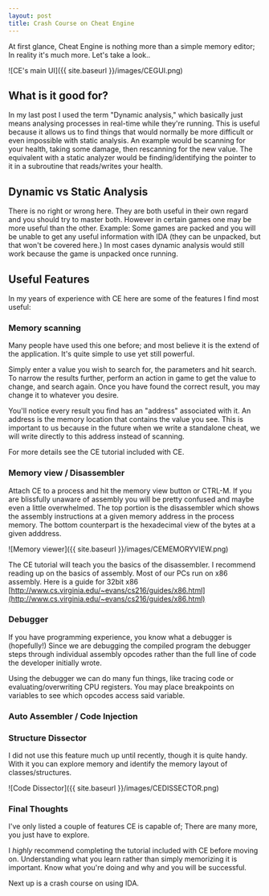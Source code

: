 ```yaml
---
layout: post
title: Crash Course on Cheat Engine
---
```


At first glance, Cheat Engine is nothing more than a simple memory editor; In reality it's much more. Let's take a look..

<!--more-->

![CE's main UI]({{ site.baseurl }}/images/CEGUI.png)


## What is it good for?

In my last post I used the term "Dynamic analysis," which basically just means analysing processes in real-time while they're running. This is useful because it allows us to find things that would normally be more difficult or even impossible with static analysis. An example would be scanning for your health, taking some damage, then rescanning for the new value. The equivalent with a static analyzer would be finding/identifying the pointer to it in a subroutine that reads/writes your health. 

## Dynamic vs Static Analysis

There is no right or wrong here. They are both useful in their own regard and you should try to master both. However in certain games one may be more useful than the other. Example: Some games are packed and you will be unable to get any useful information with IDA (they can be unpacked, but that won't be covered here.) In most cases dynamic analysis would still work because the game is unpacked once running.

## Useful Features

In my years of experience with CE here are some of the features I find most useful:

### Memory scanning

Many people have used this one before; and most believe it is the extend of the application. It's quite simple to use yet still powerful.

Simply enter a value you wish to search for, the parameters and hit search. To narrow the results further, perform an action in game to get the value to change, and search again. Once you have found the correct result, you may change it to whatever you desire.

You'll notice every result you find has an "address" associated with it. An address is the memory location that contains the value you see. This is important to us because in the future when we write a standalone cheat, we will write directly to this address instead of scanning.

For more details see the CE tutorial included with CE.

### Memory view / Disassembler

Attach CE to a process and hit the memory view button or CTRL-M. If you are blissfully unaware of assembly you will be pretty confused and maybe even a little overwhelmed. The top portion is the disassembler which shows the assembly instructions at a given memory address in the process memory. The bottom counterpart is the hexadecimal view of the bytes at a given adddress.

![Memory viewer]({{ site.baseurl }}/images/CEMEMORYVIEW.png)

The CE tutorial will teach you the basics of the disassembler. I recommend reading up on the basics of assembly. Most of our PCs run on x86 assembly. Here is a guide for 32bit x86 [http://www.cs.virginia.edu/~evans/cs216/guides/x86.html](http://www.cs.virginia.edu/~evans/cs216/guides/x86.html)

### Debugger

If you have programming experience, you know what a debugger is (hopefully!)
Since we are debugging the compiled program the debugger steps through individual assembly opcodes rather than the full line of code the developer initially wrote.

Using the debugger we can do many fun things, like tracing code or evaluating/overwriting CPU registers. You may place breakpoints on variables to see which opcodes access said variable.

### Auto Assembler / Code Injection

### Structure Dissector

I did not use this feature much up until recently, though it is quite handy. With it you can explore memory and identify the memory layout of classes/structures.

![Code Dissector]({{ site.baseurl }}/images/CEDISSECTOR.png)

### Final Thoughts

I've only listed a couple of features CE is capable of; There are many more, you just have to explore.

I _highly_ recommend completing the tutorial included with CE before moving on. Understanding what you learn rather than simply memorizing it is important. Know what you're doing and why and you will be successful.

Next up is a crash course on using IDA.








